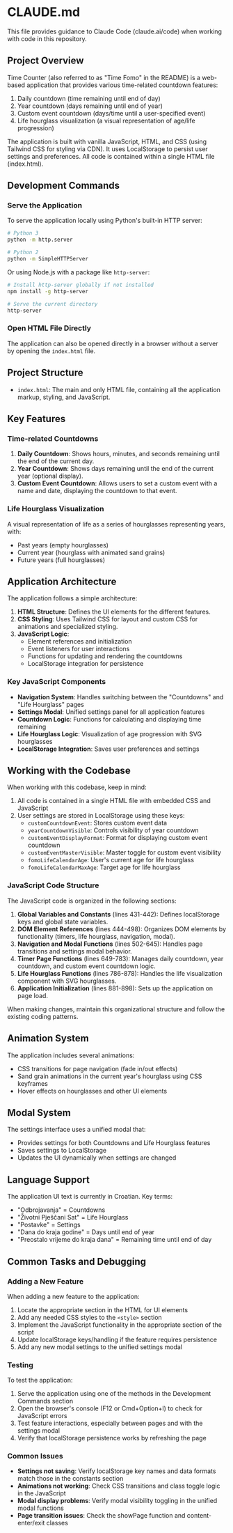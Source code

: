 # CLAUDE.md

This file provides guidance to Claude Code (claude.ai/code) when working with code in this repository.

## Project Overview

Time Counter (also referred to as "Time Fomo" in the README) is a web-based application that provides various time-related countdown features:

1. Daily countdown (time remaining until end of day)
2. Year countdown (days remaining until end of year)
3. Custom event countdown (days/time until a user-specified event)
4. Life hourglass visualization (a visual representation of age/life progression)

The application is built with vanilla JavaScript, HTML, and CSS (using Tailwind CSS for styling via CDN). It uses LocalStorage to persist user settings and preferences. All code is contained within a single HTML file (index.html).

## Development Commands

### Serve the Application

To serve the application locally using Python's built-in HTTP server:

```bash
# Python 3
python -m http.server

# Python 2
python -m SimpleHTTPServer
```

Or using Node.js with a package like `http-server`:

```bash
# Install http-server globally if not installed
npm install -g http-server

# Serve the current directory
http-server
```

### Open HTML File Directly

The application can also be opened directly in a browser without a server by opening the `index.html` file.

## Project Structure

- `index.html`: The main and only HTML file, containing all the application markup, styling, and JavaScript.

## Key Features

### Time-related Countdowns

1. **Daily Countdown**: Shows hours, minutes, and seconds remaining until the end of the current day.
2. **Year Countdown**: Shows days remaining until the end of the current year (optional display).
3. **Custom Event Countdown**: Allows users to set a custom event with a name and date, displaying the countdown to that event.

### Life Hourglass Visualization

A visual representation of life as a series of hourglasses representing years, with:
- Past years (empty hourglasses)
- Current year (hourglass with animated sand grains)
- Future years (full hourglasses)

## Application Architecture

The application follows a simple architecture:

1. **HTML Structure**: Defines the UI elements for the different features.
2. **CSS Styling**: Uses Tailwind CSS for layout and custom CSS for animations and specialized styling.
3. **JavaScript Logic**:
   - Element references and initialization
   - Event listeners for user interactions
   - Functions for updating and rendering the countdowns
   - LocalStorage integration for persistence

### Key JavaScript Components

- **Navigation System**: Handles switching between the "Countdowns" and "Life Hourglass" pages
- **Settings Modal**: Unified settings panel for all application features
- **Countdown Logic**: Functions for calculating and displaying time remaining
- **Life Hourglass Logic**: Visualization of age progression with SVG hourglasses
- **LocalStorage Integration**: Saves user preferences and settings

## Working with the Codebase

When working with this codebase, keep in mind:

1. All code is contained in a single HTML file with embedded CSS and JavaScript
2. User settings are stored in LocalStorage using these keys:
   - `customCountdownEvent`: Stores custom event data
   - `yearCountdownVisible`: Controls visibility of year countdown
   - `customEventDisplayFormat`: Format for displaying custom event countdown
   - `customEventMasterVisible`: Master toggle for custom event visibility
   - `fomoLifeCalendarAge`: User's current age for life hourglass
   - `fomoLifeCalendarMaxAge`: Target age for life hourglass

### JavaScript Code Structure

The JavaScript code is organized in the following sections:

1. **Global Variables and Constants** (lines 431-442): Defines localStorage keys and global state variables.
2. **DOM Element References** (lines 444-498): Organizes DOM elements by functionality (timers, life hourglass, navigation, modal).
3. **Navigation and Modal Functions** (lines 502-645): Handles page transitions and settings modal behavior.
4. **Timer Page Functions** (lines 649-783): Manages daily countdown, year countdown, and custom event countdown logic.
5. **Life Hourglass Functions** (lines 786-878): Handles the life visualization component with SVG hourglasses.
6. **Application Initialization** (lines 881-898): Sets up the application on page load.

When making changes, maintain this organizational structure and follow the existing coding patterns.

## Animation System

The application includes several animations:
- CSS transitions for page navigation (fade in/out effects)
- Sand grain animations in the current year's hourglass using CSS keyframes
- Hover effects on hourglasses and other UI elements

## Modal System

The settings interface uses a unified modal that:
- Provides settings for both Countdowns and Life Hourglass features
- Saves settings to LocalStorage
- Updates the UI dynamically when settings are changed

## Language Support

The application UI text is currently in Croatian. Key terms:
- "Odbrojavanja" = Countdowns
- "Životni Pješčani Sat" = Life Hourglass
- "Postavke" = Settings
- "Dana do kraja godine" = Days until end of year
- "Preostalo vrijeme do kraja dana" = Remaining time until end of day

## Common Tasks and Debugging

### Adding a New Feature

When adding a new feature to the application:

1. Locate the appropriate section in the HTML for UI elements
2. Add any needed CSS styles to the `<style>` section
3. Implement the JavaScript functionality in the appropriate section of the script
4. Update localStorage keys/handling if the feature requires persistence
5. Add any new modal settings to the unified settings modal

### Testing

To test the application:
1. Serve the application using one of the methods in the Development Commands section
2. Open the browser's console (F12 or Cmd+Option+I) to check for JavaScript errors
3. Test feature interactions, especially between pages and with the settings modal
4. Verify that localStorage persistence works by refreshing the page

### Common Issues

- **Settings not saving**: Verify localStorage key names and data formats match those in the constants section
- **Animations not working**: Check CSS transitions and class toggle logic in the JavaScript
- **Modal display problems**: Verify modal visibility toggling in the unified modal functions
- **Page transition issues**: Check the showPage function and content-enter/exit classes
